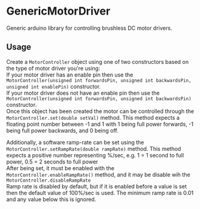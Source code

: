 # GenericMotorDriver
Generic arduino library for controlling brushless DC motor drivers.

## Usage
Create a `MotorController` object using one of two constructors based on the type of motor driver you're using:  
If your motor driver has an enable pin then use the `MotorController(unsigned int forwardsPin, unsigned int backwardsPin, unsigned int enablePin)` constructor.  
If your motor driver does not have an enable pin then use the `MotorController(unsigned int forwardsPin, unsigned int backwardsPin)`  constructor.  
Once this object has been created the motor can be controlled through the `MotorController.set(double setVal)` method. 
This method expects a floating point number between -1 and 1 with 1 being full power forwards, -1 being full power backwards, and 0 being off.  
  
Additionally, a software ramp-rate can be set using the `MotorController.setRampRate(double rampRate)` method. This method expects a positive number representing %/sec, e.g. 1 = 1 second to full power, 0.5 = 2 seconds to full power  
After being set, it must be enabled with the `MotorController.enableRampRate()` method, and it may be disable wih the `MotorController.disableRampRate`  
Ramp rate is disabled by default, but if it is enabled before a value is set then the default value of 100%/sec is used. The minimum ramp rate is 0.01 and any value below this is ignored.
